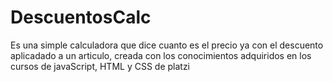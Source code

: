 # DescuentosCalc
Es una simple calculadora que dice cuanto es el precio ya con el descuento aplicadado a un articulo, creada con los conocimientos adquiridos en los cursos de javaScript, HTML y CSS de platzi 
